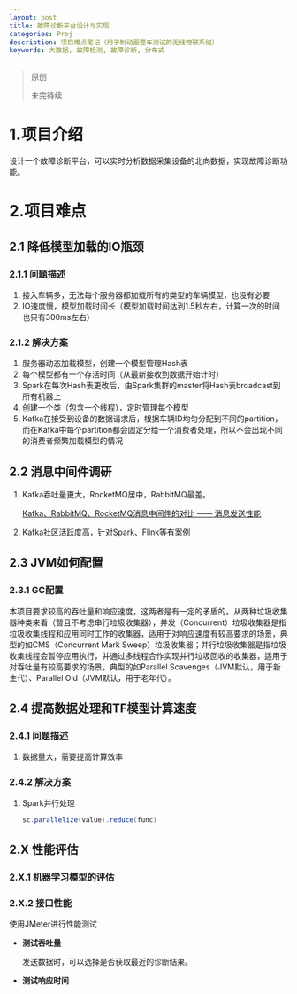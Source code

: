 ```yaml
---
layout: post
title: 故障诊断平台设计与实现
categories: Proj
description: 项目难点笔记（用于制动器整车测试的无线物联系统）
keywords: 大数据, 故障检测, 故障诊断, 分布式
---
```


> 原创
>
> 未完待续

# 1.项目介绍

设计一个故障诊断平台，可以实时分析数据采集设备的北向数据，实现故障诊断功能。

# 2.项目难点

## 2.1 降低模型加载的IO瓶颈

### 2.1.1 问题描述

1. 接入车辆多，无法每个服务器都加载所有的类型的车辆模型，也没有必要
2. IO速度慢，模型加载时间长（模型加载时间达到1.5秒左右，计算一次的时间也只有300ms左右）

### 2.1.2 解决方案

1. 服务器动态加载模型，创建一个模型管理Hash表
2. 每个模型都有一个存活时间（从最新接收到数据开始计时）
3. Spark在每次Hash表更改后，由Spark集群的master将Hash表broadcast到所有机器上
4. 创建一个类（包含一个线程），定时管理每个模型
5. Kafka在接受到设备的数据请求后，根据车辆ID均匀分配到不同的partition，而在Kafka中每个partition都会固定分给一个消费者处理，所以不会出现不同的消费者频繁加载模型的情况

## 2.2 消息中间件调研

1. Kafka吞吐量更大，RocketMQ居中，RabbitMQ最差。

   [Kafka、RabbitMQ、RocketMQ消息中间件的对比 —— 消息发送性能](http://jm.taobao.org/2016/04/01/kafka-vs-rabbitmq-vs-rocketmq-message-send-performance/?utm_source=tuicool&utm_medium=referral)

2. Kafka社区活跃度高，针对Spark、Flink等有案例

## 2.3 JVM如何配置

### 2.3.1 GC配置

本项目要求较高的吞吐量和响应速度，这两者是有一定的矛盾的。从两种垃圾收集器种类来看（暂且不考虑串行垃圾收集器），并发（Concurrent）垃圾收集器是指垃圾收集线程和应用同时工作的收集器，适用于对响应速度有较高要求的场景，典型的如CMS（Concurrent Mark Sweep）垃圾收集器；并行垃圾收集器是指垃圾收集线程会暂停应用执行，并通过多线程合作实现并行垃圾回收的收集器，适用于对吞吐量有较高要求的场景，典型的如Parallel Scavenges（JVM默认，用于新生代）、Parallel Old（JVM默认，用于老年代）。

## 2.4 提高数据处理和TF模型计算速度

### 2.4.1 问题描述

1. 数据量大，需要提高计算效率

### 2.4.2 解决方案

1. Spark并行处理

   ```scala
   sc.parallelize(value).reduce(func)
   ```

   

## 2.X 性能评估

### 2.X.1 机器学习模型的评估



### 2.X.2 接口性能

使用JMeter进行性能测试

* **测试吞吐量**

  发送数据时，可以选择是否获取最近的诊断结果。

* **测试响应时间**

  